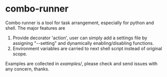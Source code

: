 combo-runner
============
Combo runner is a tool for task arrangement, especially for python and shell. The major features are

1.  Provide decorator 'action', user can simply add a settings file by assigning "--setting" and dynamically     enabling/disabling functions.
2.  Environment variables are carried to next shell script instead of original scope.

Examples are collected in *examples/*, please check and send issues with any concern, thanks.
